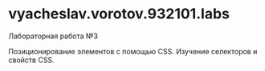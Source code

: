 # vyacheslav.vorotov.932101.labs

Лабораторная работа №3

Позиционирование элементов с помощью CSS. Изучение селекторов и свойств CSS.
